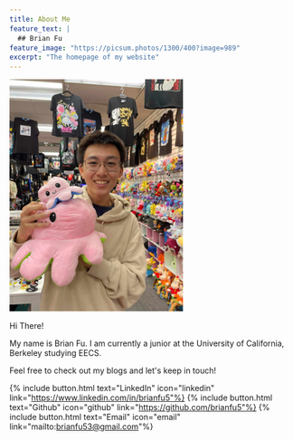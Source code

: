 ```yaml
---
title: About Me
feature_text: |
  ## Brian Fu
feature_image: "https://picsum.photos/1300/400?image=989"
excerpt: "The homepage of my website"
---
```


<div style="text-align: left;"><img src="/assets/img/brian_fu_homepage.jpg" width="307" height="410" alt="" ></div>

Hi There!

My name is Brian Fu. I am currently a junior at the University of California, Berkeley studying EECS.

Feel free to check out my blogs and let's keep in touch! 

{% include button.html text="LinkedIn" icon="linkedin" link="https://www.linkedin.com/in/brianfu5"%} {% include button.html text="Github" icon="github" link="https://github.com/brianfu5"%} {% include button.html text="Email" icon="email" link="mailto:brianfu53@gmail.com"%} 